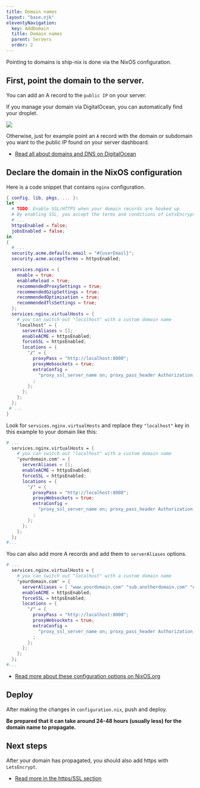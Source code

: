 ```yaml
---
title: Domain names
layout: "base.njk"
eleventyNavigation:
  key: AddDomain
  title: Domain names
  parent: Servers
  order: 2
---
```


Pointing to domains is ship-nix is done via the NixOS configuration.

## First, point the domain to the server.

You can add an A record to the `public IP` on your server.

If you manage your domain via DigitalOcean, you can automatically find your droplet.

<a target="_blank" href="/images/digitalocean-domain-record.jpg"><img src="/images/digitalocean-domain-record.jpg" /></a>

Otherwise, just for example point an `A` record with the domain or subdomain you want to the public IP found on your server dashboard.

- [Read all about domains and DNS on DigitalOcean](https://docs.digitalocean.com/products/networking/dns/)

## Declare the domain in the NixOS configuration

Here is a code snippet that contains `nginx` configuration.

```nix
{ config, lib, pkgs, ... }:
let
  # TODO: Enable SSL/HTTPS when your domain records are hooked up
  # By enabling SSL, you accept the terms and conditions of LetsEncrypt
  # ...
  httpsEnabled = false;
  jobsEnabled = false;
in
{
  # ...
  security.acme.defaults.email = "#{userEmail}";
  security.acme.acceptTerms = httpsEnabled;

  services.nginx = {
    enable = true;
    enableReload = true;
    recommendedProxySettings = true;
    recommendedGzipSettings = true;
    recommendedOptimisation = true;
    recommendedTlsSettings = true;
  };
  services.nginx.virtualHosts = {
    # you can switch out "localhost" with a custom domain name
    "localhost" = {
      serverAliases = [];
      enableACME = httpsEnabled;
      forceSSL = httpsEnabled;
      locations = {
        "/" = {
          proxyPass = "http://localhost:8000";
          proxyWebsockets = true;
          extraConfig =
            "proxy_ssl_server_name on; proxy_pass_header Authorization;"
          ;
        };
      };
    };
  };
 # ...
}
```

Look for `services.nginx.virtualHosts` and replace they `"localhost"` key in this example to your domain like this:

```nix
# ...
  services.nginx.virtualHosts = {
    # you can switch out "localhost" with a custom domain name
    "yourdomain.com" = {
      serverAliases = [];
      enableACME = httpsEnabled;
      forceSSL = httpsEnabled;
      locations = {
        "/" = {
          proxyPass = "http://localhost:8000";
          proxyWebsockets = true;
          extraConfig =
            "proxy_ssl_server_name on; proxy_pass_header Authorization;"
          ;
        };
      };
    };
  };
#...
```

You can also add more A records and add them to `serverAliases` options.

```nix
# ...
  services.nginx.virtualHosts = {
    # you can switch out "localhost" with a custom domain name
    "yourdomain.com" = {
      serverAliases = [ "www.yourdomain.com" "sub.anotherdomain.com" "exampledomain.com" ];
      enableACME = httpsEnabled;
      forceSSL = httpsEnabled;
      locations = {
        "/" = {
          proxyPass = "http://localhost:8000";
          proxyWebsockets = true;
          extraConfig =
            "proxy_ssl_server_name on; proxy_pass_header Authorization;"
          ;
        };
      };
    };
  };
#...
```

- [Read more about these configuration options on NixOS.org](https://search.NixOS.org/options?show=services.nginx.virtualHosts)

## Deploy

After making the changes in `configuration.nix`, push and deploy.

**Be prepared that it can take around 24-48 hours (usually less) for the domain name to propagate.**

## Next steps

After your domain has propagated, you should also add https with `LetsEncrypt`.

- [Read more in the https/SSL section](/servers/https/)
